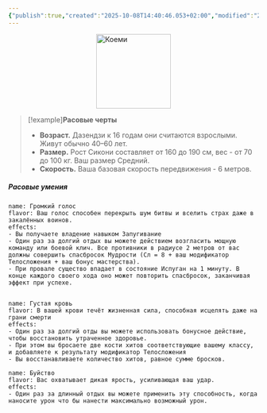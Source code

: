 ```yaml
---
{"publish":true,"created":"2025-10-08T14:40:46.053+02:00","modified":"2025-10-24T18:40:43.480+02:00","published":"2025-10-24T18:40:43.480+02:00","tags":["расы"],"cssclasses":"","socialImage":"_Assets/heroictoken_warior.png","image":"_Assets/heroictoken_warior.png"}
---
```


<img style="display:block; margin:auto;" width="150" src="_Assets/heroictoken_warior.png" alt="Коеми"></img>
> [!example]**Расовые черты**
>- **Возраст.** Дазендзи к 16 годам они считаются взрослыми. Живут обычно 40–60 лет.
>- **Размер.** Рост Сикони составляет от 160 до 190 см, вес - от 70 до 100 кг. Ваш размер Средний. 
>- **Скорость.** Ваша базовая скорость передвижения - 6 метров.

##### Расовые умения
 ```ds-ab
 name: Громкий голос
 flavor: Ваш голос способен перекрыть шум битвы и вселить страх даже в закалённых воинов.
 effects:
 - Вы получаете владение навыком Запугивание
 - Один раз за долгий отдых вы можете действием возгласить мощную команду или боевой клич. Все противники в радиусе 2 метров от вас должны совершить спасбросок Мудрости (Сл = 8 + ваш модификатор Телосложения + ваш бонус мастерства). 
 - При провале существо впадает в состояние Испуган на 1 минуту. В конце каждого своего хода оно может повторить спасбросок, заканчивая эффект при успехе.
   
 ```
 ```ds-ab
 name: Густая кровь
 flavor: В вашей крови течёт жизненная сила, способная исцелять даже на грани смерти
 effects:
 - Один раз за долгий отды вы можете использовать бонусное действие, чтобы восстановить утраченное здоровье.
 - При этом вы бросаете две кости хитов соответствующие вашему классу, и добавляете к результату модификатор Телосложения
 - Вы восстанавливаете количество хитов, равное сумме бросков.
 ```
  ```ds-ab
 name: Буйство
 flavor: Вас охватывает дикая ярость, усиливающая ваш удар.
 effects:
 - Один раз за длинный отдых вы можете применить эту способность, когда наносите урон что бы нанести максимально возможный урон.
```
